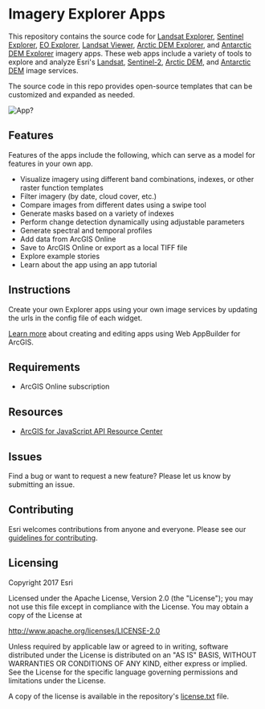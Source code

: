 # Imagery Explorer Apps

This repository contains the source code for [Landsat Explorer](https://livingatlas2.arcgis.com/landsatexplorer/), [Sentinel Explorer](https://livingatlas2.arcgis.com/sentinel2explorer/), [EO Explorer](https://livingatlas2.arcgis.com/eoexplorer/), [Landsat Viewer](https://livingatlas2.arcgis.com/landsatviewer/), [Arctic DEM Explorer](https://livingatlas2.arcgis.com/arcticdemexplorer/), and [Antarctic DEM Explorer](https://livingatlas2.arcgis.com/antarcticdemexplorer/) imagery apps. These web apps include a variety of tools to explore and analyze Esri's [Landsat](https://www.arcgis.com/home/item.html?id=d9b466d6a9e647ce8d1dd5fe12eb434b), [Sentinel-2](https://www.arcgis.com/home/item.html?id=fd61b9e0c69c4e14bebd50a9a968348c), [Arctic DEM](https://www.arcgis.com/home/item.html?id=db38a951a2b643478a942ab22cd78fc6), and [Antarctic DEM](https://www.arcgis.com/home/item.html?id=af22b667859b411993ac6094c1022ebc) image services. 

The source code in this repo provides open-source templates that can be customized and expanded as needed.

![App](https://github.com/ArcGIS/Imagery-Apps/blob/master/changeDetection1.jpg)?  

## Features

Features of the apps include the following, which can serve as a model for features in your own app.

* Visualize imagery using different band combinations, indexes, or other raster function templates
* Filter imagery (by date, cloud cover, etc.)
* Compare images from different dates using a swipe tool
* Generate masks based on a variety of indexes
* Perform change detection dynamically using adjustable parameters
* Generate spectral and temporal profiles
* Add data from ArcGIS Online
* Save to ArcGIS Online or export as a local TIFF file
* Explore example stories
* Learn about the app using an app tutorial 

## Instructions

Create your own Explorer apps using your own image services by updating the urls in the config file of each widget.

[Learn more](https://developers.arcgis.com/web-appbuilder/guide/home.htm) about creating and editing apps using Web AppBuilder for ArcGIS.

## Requirements

* ArcGIS Online subscription

## Resources

* [ArcGIS for JavaScript API Resource Center](http://help.arcgis.com/en/webapi/javascript/arcgis/index.html)

## Issues

Find a bug or want to request a new feature?  Please let us know by submitting an issue.

## Contributing

Esri welcomes contributions from anyone and everyone. Please see our [guidelines for contributing](https://github.com/esri/contributing).

## Licensing
Copyright 2017 Esri

Licensed under the Apache License, Version 2.0 (the "License");
you may not use this file except in compliance with the License.
You may obtain a copy of the License at

   http://www.apache.org/licenses/LICENSE-2.0

Unless required by applicable law or agreed to in writing, software
distributed under the License is distributed on an "AS IS" BASIS,
WITHOUT WARRANTIES OR CONDITIONS OF ANY KIND, either express or implied.
See the License for the specific language governing permissions and
limitations under the License.

A copy of the license is available in the repository's [license.txt](https://github.com/ArcGIS/Imagery-Apps/blob/master/LICENSE) file.